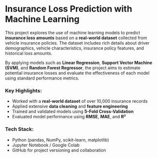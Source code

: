 # Insurance Loss Prediction with Machine Learning

This project explores the use of machine learning models to predict **insurance loss amounts** based on a **real-world dataset** collected from vehicle insurance policies. The dataset includes rich details about driver demographics, vehicle characteristics, insurance policy features, and historical loss amounts.

By applying models such as **Linear Regression**, **Support Vector Machine (SVM)**, and **Random Forest Regressor**, the project aims to estimate potential insurance losses and evaluate the effectiveness of each model using standard performance metrics.

### Key Highlights:

* Worked with a **real-world dataset** of over 10,000 insurance records
* Applied extensive **data cleaning** and **feature engineering**
* Trained and validated models using **5-Fold Cross-Validation**
* Evaluated model performance using **RMSE**, **MAE**, and **R²**

### Tech Stack:

* Python (pandas, NumPy, scikit-learn, matplotlib)
* Jupyter Notebook / Google Colab
* GitHub for project versioning and collaboration
